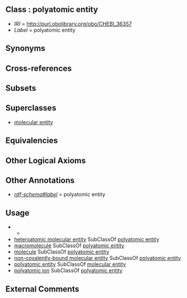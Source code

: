 
## Class : polyatomic entity

 * *IRI* = http://purl.obolibrary.org/obo/CHEBI_36357
 * *Label* = polyatomic entity

## Synonyms


## Cross-references


## Subsets


## Superclasses

 * [molecular entity](../../CHEBI/67/CHEBI_23367.md)

## Equivalencies


## Other Logical Axioms


## Other Annotations

 * *[rdf-schema#label](../../el/rdf-schema#label.md)* = polyatomic entity

## Usage

 * -
 * [heteroatomic molecular entity](../../CHEBI/77/CHEBI_37577.md) SubClassOf [polyatomic entity](../../CHEBI/57/CHEBI_36357.md)
 * [macromolecule](../../CHEBI/39/CHEBI_33839.md) SubClassOf [polyatomic entity](../../CHEBI/57/CHEBI_36357.md)
 * [molecule](../../CHEBI/67/CHEBI_25367.md) SubClassOf [polyatomic entity](../../CHEBI/57/CHEBI_36357.md)
 * [non-covalently-bound molecular entity](../../CHEBI/67/CHEBI_50967.md) SubClassOf [polyatomic entity](../../CHEBI/57/CHEBI_36357.md)
 * [polyatomic entity](../../CHEBI/57/CHEBI_36357.md) SubClassOf [molecular entity](../../CHEBI/67/CHEBI_23367.md)
 * [polyatomic ion](../../CHEBI/58/CHEBI_36358.md) SubClassOf [polyatomic entity](../../CHEBI/57/CHEBI_36357.md)

## External Comments

